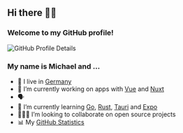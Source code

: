 ## Hi there 👋🏻

### Welcome to my GitHub profile!

![GitHub Profile Details](https://github-profile-summary-cards.vercel.app/api/cards/profile-details?username=mhrstmnn&theme=default)

<!--
**mhrstmnn/mhrstmnn** is a ✨ _special_ ✨ repository because its `README.md` (this file) appears on your GitHub profile.

Here are some ideas to get you started:

- 🔭 I’m currently working on ...
- 🌱 I’m currently learning ...
- 👯 I’m looking to collaborate on ...
- 🤔 I’m looking for help with ...
- 💬 Ask me about ...
- 📫 How to reach me: ...
- 😄 Pronouns: ...
- ⚡ Fun fact: ...
-->

### My name is Michael and …

- 📍 I live in [Germany](https://goo.gl/maps/K9EeGfAKvvNEEACPA)
- 💼 I’m currently working on apps with [Vue](https://vuejs.org) and [Nuxt](https://nuxtjs.org)
- 🗣️
- 🌱 I’m currently learning [Go](https://go.dev), [Rust](https://www.rust-lang.org), [Tauri](https://tauri.app) and [Expo](https://expo.dev)
- 👨🏻‍💻 I’m looking to collaborate on open source projects
- 📊 My [GitHub Statistics](GitHub_Statistics.md)
<!-- - 📫 How to reach me: with [this contact form](https://horstmann-development.de/#kontakt) or via one of the options [here](https://hrstmnn.de/links)
- 🐦 ![Twitter Follow](https://img.shields.io/twitter/follow/mhrstmnn?style=social) -->
